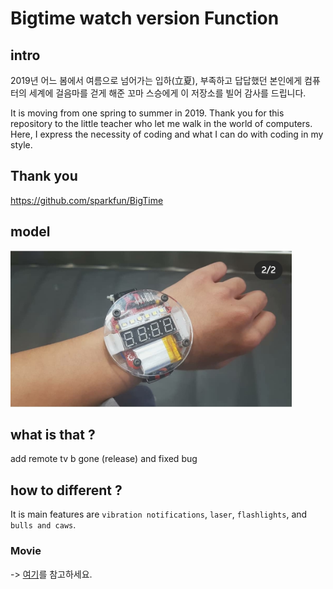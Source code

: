 # Bigtime watch version Function

## intro

2019년 어느 봄에서 여름으로 넘어가는 입하(立夏), 부족하고 답답했던 본인에게 컴퓨터의 세계에 걸음마를 걷게 해준 꼬마 스승에게 이 저장소를 빌어 감사를 드립니다.

It is moving from one spring to summer in 2019. Thank you for this repository to the little teacher who let me walk in the world of computers. Here, I express the necessity of coding and what I can do with coding in my style.

## Thank you

https://github.com/sparkfun/BigTime

## model

<img src="./img/BigTime-sunghwan.jpg" height="250px" width="450px">

## what is that ?

add remote tv b gone (release) and fixed bug 

## how to different ?

It is main features are `vibration notifications`, `laser`, `flashlights`, and `bulls and caws`.

### Movie

-> [여기](https://youtube.com/shorts/xjuo3ZrRKAQ?feature=share)를 참고하세요.
